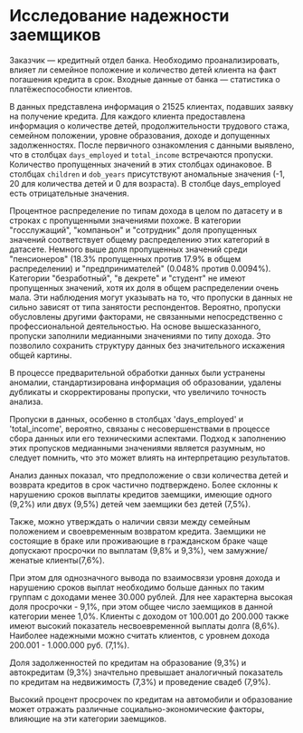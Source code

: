 # Исследование надежности заемщиков

Заказчик — кредитный отдел банка. Необходимо проанализировать, влияет ли семейное положение и количество детей клиента на факт погашения кредита в срок.
Входные данные от банка — статистика о платёжеспособности клиентов.

В данных представлена информация о 21525 клиентах, подавших заявку на получение кредита. 
Для каждого клиента предоставлена информация о количестве детей, продолжительности трудового стажа, семейном положении, уровне образования, доходе и допущенных задолженностях. 
После первичного ознакомления с данными выявлено, что в столбцах `days_employed` и `total_income` встречаются пропуски. Количество пропущенных значений в этих столбцах одинаковое. 
В столбцах `children` и `dob_years` присутствуют аномальные значения (-1, 20 для количества детей и 0 для возраста). 
В столбце days_employed есть отрицательные значения.

Процентное распределение по типам дохода в целом по датасету и в строках с пропущенными значениями похоже.
В категории "госслужащий", "компаньон" и "сотрудник" доля пропущенных значений соответствует общему распределению этих категорий в датасете. 
Немного выше доля пропущенных значений среди "пенсионеров" (18.3% пропущенных против 17.9% в общем распределении) и "предпринимателей" (0.048% против 0.0094%).
Категории "безработный", "в декрете" и "студент" не имеют пропущенных значений, хотя их доля в общем распределении очень мала.
Эти наблюдения могут указывать на то, что пропуски в данных не сильно зависят от типа занятости респондентов. Вероятно, пропуски обусловлены другими факторами, не связанными непосредственно с профессиональной деятельностью.
На основе вышесказанного, пропуски заполнили медианными значениями по типу дохода. Это позволило сохранить структуру данных без значительного искажения общей картины.

В процессе предварительной обработки данных были устранены аномалии, стандартизирована информация об образовании, удалены дубликаты и скорректированы пропуски, что увеличило точность анализа.

Пропуски в данных, особенно в столбцах 'days_employed' и 'total_income', вероятно, связаны с несовершенствами в процессе сбора данных или его техническими аспектами. Подход к заполнению этих пропусков медианными значениями является разумным, но следует помнить, что это может влиять на интерпретацию результатов.

Анализ данных показал, что предположение о свзи количества детей и возврата кредитов в срок частично подтверждено. Более склонны к нарушению сроков выплаты кредитов заемщики, имеющие одного (9,2%) или двух (9,5%) детей чем заемщики без детей (7,5%).

Также, можно утверждать о наличии связи между семейным положением и своевременным возвратом кредита. Заемщики не состоящие в браке или проживающие в гражданском браке чаще допускают просрочки по выплатам (9,8% и 9,3%), чем замужние/женатые клиенты(7,6%).

При этом для однозначного вывода по взаимосвязи уровня дохода и нарушению сроков выплат необходимо больше данных по таким группам с доходами менее 30.000 рублей. Для нее характерна высокая доля просрочки - 9,1%, при этом общее число заемщиков в данной категории менее 1,0%. Клиенты с доходом от 100.001 до 200.000 также имеют высокий показатель несвоевременной выплаты долга (8,6%). Наиболее надежными можно считать клиентов, с уровнем дохода 200.001 - 1.000.000 руб. (7,1%).

Доля задолженностей по кредитам на образование (9,3%) и автокредитам (9,3%) значтельно превышает аналогичный показатель по кредитам на недвижимость (7,3%) и проведение свадеб (7,9%).

Высокий процент просрочек по кредитам на автомобили и образование может отражать различные социально-экономические факторы, влияющие на эти категории заемщиков.
